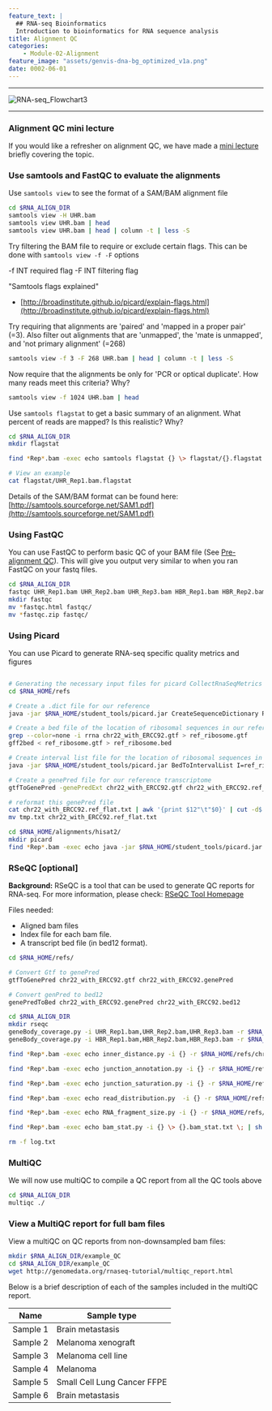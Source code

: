 ```yaml
---
feature_text: |
  ## RNA-seq Bioinformatics
  Introduction to bioinformatics for RNA sequence analysis
title: Alignment QC
categories:
    - Module-02-Alignment
feature_image: "assets/genvis-dna-bg_optimized_v1a.png"
date: 0002-06-01
---
```


***

![RNA-seq_Flowchart3](/assets/module_2/RNA-seq_Flowchart3.png)

***

### Alignment QC mini lecture
If you would like a refresher on alignment QC, we have made a [mini lecture](https://github.com/griffithlab/rnabio.org/blob/master/assets/lectures/cbw/2020/mini/RNASeq_MiniLecture_02_04_alignmentQC.pdf) briefly covering the topic.

### Use samtools and FastQC to evaluate the alignments
Use `samtools view` to see the format of a SAM/BAM alignment file

```bash
cd $RNA_ALIGN_DIR
samtools view -H UHR.bam
samtools view UHR.bam | head
samtools view UHR.bam | head | column -t | less -S
```

Try filtering the BAM file to require or exclude certain flags. This can be done with `samtools view -f -F` options

-f INT required flag -F INT filtering flag

"Samtools flags explained"

* [http://broadinstitute.github.io/picard/explain-flags.html](http://broadinstitute.github.io/picard/explain-flags.html)

Try requiring that alignments are 'paired' and 'mapped in a proper pair' (=3). Also filter out alignments that are 'unmapped', the 'mate is unmapped', and 'not primary alignment' (=268)

```bash
samtools view -f 3 -F 268 UHR.bam | head | column -t | less -S
```

Now require that the alignments be only for 'PCR or optical duplicate'. How many reads meet this criteria? Why?

```bash
samtools view -f 1024 UHR.bam | head
```

Use `samtools flagstat` to get a basic summary of an alignment. What percent of reads are mapped? Is this realistic? Why?

```bash
cd $RNA_ALIGN_DIR
mkdir flagstat

find *Rep*.bam -exec echo samtools flagstat {} \> flagstat/{}.flagstat \; | sh

# View an example
cat flagstat/UHR_Rep1.bam.flagstat 
```

Details of the SAM/BAM format can be found here: [http://samtools.sourceforge.net/SAM1.pdf](http://samtools.sourceforge.net/SAM1.pdf)

### Using FastQC
You can use FastQC to perform basic QC of your BAM file (See [Pre-alignment QC](https://rnabio.org/module-01-inputs/0001/06/01/Pre-alignment_QC/)). This will give you output very similar to when you ran FastQC on your fastq files.

```bash
cd $RNA_ALIGN_DIR
fastqc UHR_Rep1.bam UHR_Rep2.bam UHR_Rep3.bam HBR_Rep1.bam HBR_Rep2.bam HBR_Rep3.bam
mkdir fastqc
mv *fastqc.html fastqc/
mv *fastqc.zip fastqc/
```

### Using Picard
You can use Picard to generate RNA-seq specific quality metrics and figures

```bash 

# Generating the necessary input files for picard CollectRnaSeqMetrics
cd $RNA_HOME/refs

# Create a .dict file for our reference
java -jar $RNA_HOME/student_tools/picard.jar CreateSequenceDictionary R=chr22_with_ERCC92.fa O=chr22_with_ERCC92.dict

# Create a bed file of the location of ribosomal sequences in our reference (first extract from the gtf then convert to bed)
grep --color=none -i rrna chr22_with_ERCC92.gtf > ref_ribosome.gtf
gff2bed < ref_ribosome.gtf > ref_ribosome.bed

# Create interval list file for the location of ribosomal sequences in our reference
java -jar $RNA_HOME/student_tools/picard.jar BedToIntervalList I=ref_ribosome.bed O=ref_ribosome.interval_list SD=chr22_with_ERCC92.dict

# Create a genePred file for our reference transcriptome
gtfToGenePred -genePredExt chr22_with_ERCC92.gtf chr22_with_ERCC92.ref_flat.txt

# reformat this genePred file
cat chr22_with_ERCC92.ref_flat.txt | awk '{print $12"\t"$0}' | cut -d$'\t' -f1-11 > tmp.txt
mv tmp.txt chr22_with_ERCC92.ref_flat.txt

cd $RNA_HOME/alignments/hisat2/
mkdir picard
find *Rep*.bam -exec echo java -jar $RNA_HOME/student_tools/picard.jar CollectRnaSeqMetrics I={} O=picard/{}.RNA_Metrics REF_FLAT=$RNA_HOME/refs/chr22_with_ERCC92.ref_flat.txt STRAND=SECOND_READ_TRANSCRIPTION_STRAND RIBOSOMAL_INTERVALS=$RNA_HOME/refs/ref_ribosome.interval_list \; | sh
```

### RSeQC [optional]
**Background:** RSeQC is a tool that can be used to generate QC reports for RNA-seq. For more information, please check: [RSeQC Tool Homepage](http://rseqc.sourceforge.net/)

Files needed:

* Aligned bam files
* Index file for each bam file.
* A transcript bed file (in bed12 format).

```bash
cd $RNA_HOME/refs/

# Convert Gtf to genePred
gtfToGenePred chr22_with_ERCC92.gtf chr22_with_ERCC92.genePred

# Convert genPred to bed12
genePredToBed chr22_with_ERCC92.genePred chr22_with_ERCC92.bed12

cd $RNA_ALIGN_DIR
mkdir rseqc
geneBody_coverage.py -i UHR_Rep1.bam,UHR_Rep2.bam,UHR_Rep3.bam -r $RNA_HOME/refs/chr22_with_ERCC92.bed12 -o rseqc/UHR
geneBody_coverage.py -i HBR_Rep1.bam,HBR_Rep2.bam,HBR_Rep3.bam -r $RNA_HOME/refs/chr22_with_ERCC92.bed12 -o rseqc/HBR

find *Rep*.bam -exec echo inner_distance.py -i {} -r $RNA_HOME/refs/chr22_with_ERCC92.bed12 -o rseqc/{} \; | sh

find *Rep*.bam -exec echo junction_annotation.py -i {} -r $RNA_HOME/refs/chr22_with_ERCC92.bed12 -o rseqc/{} \; | sh

find *Rep*.bam -exec echo junction_saturation.py -i {} -r $RNA_HOME/refs/chr22_with_ERCC92.bed12 -o rseqc/{} \; | sh

find *Rep*.bam -exec echo read_distribution.py  -i {} -r $RNA_HOME/refs/chr22_with_ERCC92.bed12 \> rseqc/{}.read_dist.txt \; | sh

find *Rep*.bam -exec echo RNA_fragment_size.py -i {} -r $RNA_HOME/refs/chr22_with_ERCC92.bed12 \> rseqc/{}.frag_size.txt \; | sh

find *Rep*.bam -exec echo bam_stat.py -i {} \> {}.bam_stat.txt \; | sh

rm -f log.txt
```

### MultiQC
We will now use multiQC to compile a QC report from all the QC tools above
```bash
cd $RNA_ALIGN_DIR
multiqc ./
```

### View a MultiQC report for full bam files
View a multiQC on QC reports from non-downsampled bam files:
```bash
mkdir $RNA_ALIGN_DIR/example_QC
cd $RNA_ALIGN_DIR/example_QC
wget http://genomedata.org/rnaseq-tutorial/multiqc_report.html
```

Below is a brief description of each of the samples included in the multiQC report.

| Name     |        Sample type         |
|----------|----------------------------|
| Sample 1 | Brain metastasis           |
| Sample 2 | Melanoma xenograft         |
| Sample 3 | Melanoma cell line         |
| Sample 4 | Melanoma                   |
| Sample 5 | Small Cell Lung Cancer FFPE|
| Sample 6 | Brain metastasis           |

